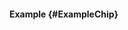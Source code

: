 #### Example {#ExampleChip}

<div class="example">
  <example name="ExampleChip" auto-show-code></example>
</div>
